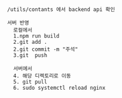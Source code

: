 ###
    /utils/contants 에서 backend api 확인   

    서버 반영  
      로컬에서
      1.npm run build 
      2.git add . 
      2.git commit -m "주석" 
      3.git  push

      서버에서
      4. 해당 디렉토리로 이동
      5. git pull
      6. sudo systemctl reload nginx  

